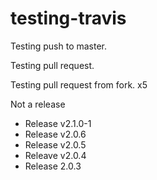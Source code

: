# testing-travis

Testing push to master.

Testing pull request.

Testing pull request from fork. x5

Not a release

- Release v2.1.0-1
- Release v2.0.6
- Release v2.0.5
- Releave v2.0.4
- Release 2.0.3

